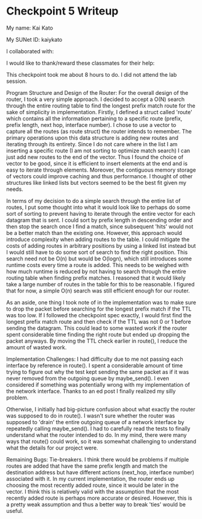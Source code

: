 Checkpoint 5 Writeup
====================

My name: Kai Kato

My SUNet ID: kaiykato

I collaborated with: 

I would like to thank/reward these classmates for their help: 

This checkpoint took me about 8 hours to do. I did not attend the lab session.

Program Structure and Design of the Router:
For the overall design of the router, I took a very simple approach. I decided to accept a O(N) search through the entire routing table to find the longest prefix match route for the sake of simplicity in implementation. Firstly, I defined a struct called 'route' which contains all the information pertaining to a specific route (prefix, prefix length, next hop, interface number). I chose to use a vector to capture all the routes (as route struct) the router intends to remember. The primary operations upon this data structure is adding new routes and iterating through its entirety. Since I do not care where in the list I am inserting a specific route (I am not sorting to optimize match search) I can just add new routes to the end of the vector. Thus I found the choice of vector to be good, since it is efficient to insert elements at the end and is easy to iterate through elements. Moreover, the contiguous memory storage of vectors could improve caching and thus performance. I thought of other structures like linked lists but vectors seemed to be the best fit given my needs. 

In terms of my decision to do a simple search through the entire list of routes, I put some thought into what it would look like to perhaps do some sort of sorting to prevent having to iterate through the entire vector for each datagram that is sent. I could sort by prefix length in descending order and then stop the search once I find a match, since subsequent 'hits' would not be a better match than the existing one. However, this approach would introduce complexity when adding routes to the table. I could mitigate the costs of adding routes in arbitrary positions by using a linked list instead but I would still have to do some sort of search to find the right position. This search need not be O(n) but would be O(logn), which still introduces some runtime costs every time a route is added. This needs to be weighed with how much runtime is reduced by not having to search through the entire routing table when finding prefix matches. I reasoned that it would likely take a large number of routes in the table for this to be reasonable. I figured that for now, a simple O(n) search was still efficient enough for our router. 

As an aside, one thing I took note of in the implementation was to make sure to drop the packet before searching for the longest prefix match if the TTL was too low. If I followed the checkpoint spec exactly, I would first find the longest prefix match route and then check if the TTL was not 0 or 1 before sending the datagram. This could lead to some wasted work if the router spent considerable time finding the right route but ended up dropping the packet anyways. By moving the TTL check earlier in route(), I reduce the amount of wasted work.

Implementation Challenges:
I had difficulty due to me not passing each interface by reference in route(). I spent a considerable amount of time trying to figure out why the test kept sending the same packet as if it was never removed from the outgoing queue by maybe_send(). I even considered if something was potentially wrong with my implementation of the network interface. Thanks to an ed post I finally realized my silly problem. 

Otherwise, I initially had big-picture confusion about what exactly the router was supposed to do in route(). I wasn't sure whether the router was supposed to 'drain' the entire outgoing queue of a network interface by repeatedly calling maybe_send(). I had to carefully read the tests to finally understand what the router intended to do. In my mind, there were many ways that route() could work, so it was somewhat challenging to understand what the details for our project were.

Remaining Bugs:
Tie-breakers. I think there would be problems if multiple routes are added that have the same prefix length and match the destination address but have different actions (next_hop, interface number) associated with it. In my current implementation, the router ends up choosing the most recently added route, since it would be later in the vector. I think this is relatively valid with the assumption that the most recently added route is perhaps more accurate or desired. However, this is a pretty weak assumption and thus a better way to break 'ties' would be useful.
